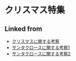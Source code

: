---
---
# クリスマス特集

## Linked from

* [クリスマスに関する考察](クリスマスに関する考察.md)
* [サンタクロースに関する考察1](サンタクロースに関する考察1.md)
* [サンタクロースに関する考察2](サンタクロースに関する考察2.md)
